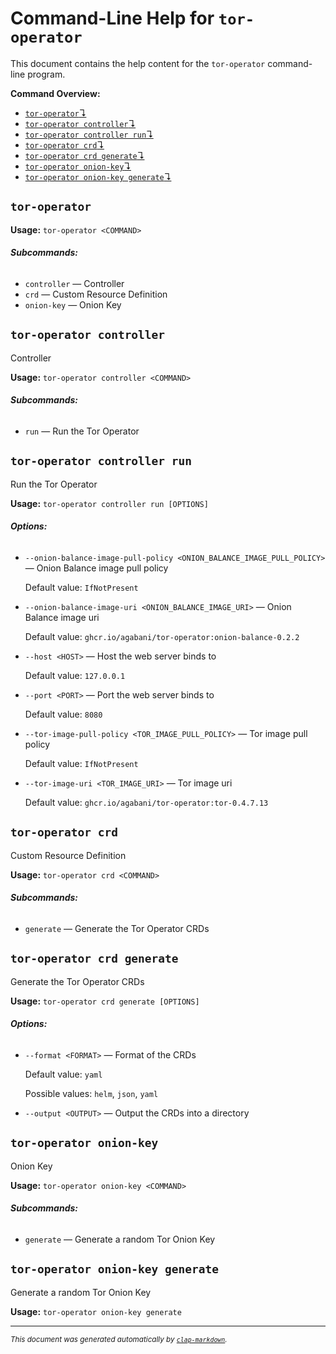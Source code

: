 # Command-Line Help for `tor-operator`

This document contains the help content for the `tor-operator` command-line program.

**Command Overview:**

* [`tor-operator`↴](#tor-operator)
* [`tor-operator controller`↴](#tor-operator-controller)
* [`tor-operator controller run`↴](#tor-operator-controller-run)
* [`tor-operator crd`↴](#tor-operator-crd)
* [`tor-operator crd generate`↴](#tor-operator-crd-generate)
* [`tor-operator onion-key`↴](#tor-operator-onion-key)
* [`tor-operator onion-key generate`↴](#tor-operator-onion-key-generate)

## `tor-operator`

**Usage:** `tor-operator <COMMAND>`

###### **Subcommands:**

* `controller` — Controller
* `crd` — Custom Resource Definition
* `onion-key` — Onion Key



## `tor-operator controller`

Controller

**Usage:** `tor-operator controller <COMMAND>`

###### **Subcommands:**

* `run` — Run the Tor Operator



## `tor-operator controller run`

Run the Tor Operator

**Usage:** `tor-operator controller run [OPTIONS]`

###### **Options:**

* `--onion-balance-image-pull-policy <ONION_BALANCE_IMAGE_PULL_POLICY>` — Onion Balance image pull policy

  Default value: `IfNotPresent`
* `--onion-balance-image-uri <ONION_BALANCE_IMAGE_URI>` — Onion Balance image uri

  Default value: `ghcr.io/agabani/tor-operator:onion-balance-0.2.2`
* `--host <HOST>` — Host the web server binds to

  Default value: `127.0.0.1`
* `--port <PORT>` — Port the web server binds to

  Default value: `8080`
* `--tor-image-pull-policy <TOR_IMAGE_PULL_POLICY>` — Tor image pull policy

  Default value: `IfNotPresent`
* `--tor-image-uri <TOR_IMAGE_URI>` — Tor image uri

  Default value: `ghcr.io/agabani/tor-operator:tor-0.4.7.13`



## `tor-operator crd`

Custom Resource Definition

**Usage:** `tor-operator crd <COMMAND>`

###### **Subcommands:**

* `generate` — Generate the Tor Operator CRDs



## `tor-operator crd generate`

Generate the Tor Operator CRDs

**Usage:** `tor-operator crd generate [OPTIONS]`

###### **Options:**

* `--format <FORMAT>` — Format of the CRDs

  Default value: `yaml`

  Possible values: `helm`, `json`, `yaml`

* `--output <OUTPUT>` — Output the CRDs into a directory



## `tor-operator onion-key`

Onion Key

**Usage:** `tor-operator onion-key <COMMAND>`

###### **Subcommands:**

* `generate` — Generate a random Tor Onion Key



## `tor-operator onion-key generate`

Generate a random Tor Onion Key

**Usage:** `tor-operator onion-key generate`



<hr/>

<small><i>
    This document was generated automatically by
    <a href="https://crates.io/crates/clap-markdown"><code>clap-markdown</code></a>.
</i></small>
